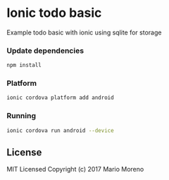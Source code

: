 # Ionic todo basic

Example todo basic with ionic using sqlite for storage

### Update dependencies

```bash
npm install
```

### Platform

```bash
ionic cordova platform add android
```

### Running 

```bash
ionic cordova run android --device
```

## License

MIT Licensed
Copyright (c) 2017 Mario Moreno


